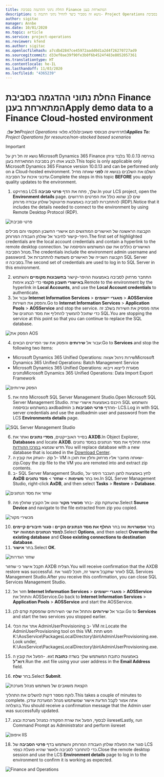 ```yaml
---
title: החלת נתוני ההדגמה בסביבת Finance המתארחת בענן
description: נושא זה מסביר כיצד להחיל נתוני הדגמה מ- Project Operations בסביבת Dynamics 365 Finance המתארחת בענן.
author: sigitac
manager: Annbe
ms.date: 10/01/2020
ms.topic: article
ms.service: project-operations
ms.reviewer: kfend
ms.author: sigitac
ms.openlocfilehash: a7cdbd2847ce45972aadd0d1a2d4f26270727ad9
ms.sourcegitcommit: d33ef0ae39f90fe3b0f6b4524f483e8052057361
ms.translationtype: HT
ms.contentlocale: he-IL
ms.lasthandoff: 11/03/2020
ms.locfileid: "4365239"
---
```

# <a name="apply-demo-data-to-a-finance-cloud-hosted-environment"></a><span data-ttu-id="10748-103">החלת נתוני ההדגמה בסביבת Finance המתארחת בענן</span><span class="sxs-lookup"><span data-stu-id="10748-103">Apply demo data to a Finance Cloud-hosted environment</span></span>

<span data-ttu-id="10748-104">_**חל על:** ‏Project Operations לתרחישים מבוססי משאבים/ללא מלאי_</span><span class="sxs-lookup"><span data-stu-id="10748-104">_**Applies To:** Project Operations for resource/non-stocked based scenarios_</span></span>

> [!IMPORTANT]
> <span data-ttu-id="10748-105">נושא זה חל רק על Microsoft Dynamics 365 Finance בגירסה 10.0.13 בלבד וניתן לבצע אותו רק בסביבה המתארחת בענן.</span><span class="sxs-lookup"><span data-stu-id="10748-105">This topic is only applicable only Microsoft Dynamics 365 Finance version 10.0.13 and can be performed only on a Cloud-hosted environment.</span></span> <span data-ttu-id="10748-106">השלם את השלבים בנושא זה **לפני** שאתה מחיל עדכוני איכות על הסביבה.</span><span class="sxs-lookup"><span data-stu-id="10748-106">Complete the steps in this topic **BEFORE** you apply quality updates to the environment.</span></span>

1. <span data-ttu-id="10748-107">בפרויקט LCS שלך, פתח את הדף **פרטי סביבה**.</span><span class="sxs-lookup"><span data-stu-id="10748-107">In your LCS project, open the **Environment details** page.</span></span> <span data-ttu-id="10748-108">שים לב שהוא כולל את הפרטים הדרושים להתחברות לסביבה באמצעות פרוטוקול שולחן עבודה מרוחק (RDP).</span><span class="sxs-lookup"><span data-stu-id="10748-108">Notice that it includes the details needed to connect to the environment by using Remote Desktop Protocol (RDP).</span></span>

![פרטי סביבת ](./media/1EnvironmentDetails.png)

<span data-ttu-id="10748-110">הקבוצה הראשונה של האישורים המודגשים הם אישורי החשבון המקומי והם מכילים היפר-קישור לחיבור אל שולחן העבודה המרוחק.</span><span class="sxs-lookup"><span data-stu-id="10748-110">The first set of highlighted credentials are the local account credentials and contain a hyperlink to the remote desktop connection.</span></span> <span data-ttu-id="10748-111">האישורים כוללים את שם המשתמש והסיסמה של מנהל הסביבה.</span><span class="sxs-lookup"><span data-stu-id="10748-111">The credentials include the environment admin username and password.</span></span> <span data-ttu-id="10748-112">הקבוצה השנייה של האישורים משמשת להתחברות אל SQL Server בסביבה זו.</span><span class="sxs-lookup"><span data-stu-id="10748-112">The second set of credentials are used to log in to SQL Server in this environment.</span></span>

2. <span data-ttu-id="10748-113">התחבר מרחוק לסביבה באמצעות ההיפר-קישור **בחשבונות מקומיים** והשתמש **באישורי חשבון מקומי** כדי לבצע אימות.</span><span class="sxs-lookup"><span data-stu-id="10748-113">Remote to the environment by the hyperlink in **Local Accounts**, and use the **Local Account credentials** to authenticate.</span></span>
3. <span data-ttu-id="10748-114">עבור אל **Internet Information Services** > **מאגרי יישומים** > **AOSService** והפסק את השירות.</span><span class="sxs-lookup"><span data-stu-id="10748-114">Go to **Internet Information Services** > **Application Pools** > **AOSService** and stop the service.</span></span> <span data-ttu-id="10748-115">אתה מפסיק את השירות בשלב זה כדי שתוכל להמשיך להחליף את מסד הנתונים של SQL.</span><span class="sxs-lookup"><span data-stu-id="10748-115">You are stopping the service at this point so that you can continue to replace the SQL database.</span></span>

![הפסק את AOS](./media/2StopAOS.png)

4. <span data-ttu-id="10748-117">עבור אל **שירותים** והפסק את שני הפריטים הבאים:</span><span class="sxs-lookup"><span data-stu-id="10748-117">Go to **Services** and stop the following two items:</span></span>

- <span data-ttu-id="10748-118">Microsoft Dynamics 365 Unified Operations: שירות ניהול אצווה</span><span class="sxs-lookup"><span data-stu-id="10748-118">Microsoft Dynamics 365 Unified Operations: Batch Management Service</span></span>
- <span data-ttu-id="10748-119">Microsoft Dynamics 365 Unified Operations: מסגרת לייצוא וייבוא נתונים</span><span class="sxs-lookup"><span data-stu-id="10748-119">Microsoft Dynamics 365 Unified Operations: Data Import Export Framework</span></span>

![הפסק שירותים](./media/3StopServices.png)

5. <span data-ttu-id="10748-121">פתח את Microsoft SQL Server Management Studio.</span><span class="sxs-lookup"><span data-stu-id="10748-121">Open Microsoft SQL Server Management Studio.</span></span> <span data-ttu-id="10748-122">היכנס באמצעות אישורי שרת SQL והשתמש במשתמש ובסיסמה axdbadmin מהדף **פרטי הסביבות** ב- LCS.</span><span class="sxs-lookup"><span data-stu-id="10748-122">Log in with SQL server credentials and use the axdbadmin user and password from the LCS **Environments details** page.</span></span>

![SQL Server Management Studio](./media/4SSMS.png)

6. <span data-ttu-id="10748-124">בסייר האובייקטים, **מסדי נתונים** ואתר את **AXDB**.</span><span class="sxs-lookup"><span data-stu-id="10748-124">In Object Explorer, **Databases** and locate **AXDB**.</span></span> <span data-ttu-id="10748-125">אתה תחליף את מסד הנתונים במסד נתונים חדש שנמצא [במרכז ההורדות](https://download.microsoft.com/download/1/a/3/1a314bd2-b082-4a87-abdc-1ba26c92b63d/ProjOpsDemoDataFOGARelease.zip).</span><span class="sxs-lookup"><span data-stu-id="10748-125">You will replace database with a new database that is located in the [Download Center](https://download.microsoft.com/download/1/a/3/1a314bd2-b082-4a87-abdc-1ba26c92b63d/ProjOpsDemoDataFOGARelease.zip).</span></span> 
7. <span data-ttu-id="10748-126">העתק את קובץ ה- zip ל- VM שאתה מחובר אליו מרחוק וחלץ את תוכן ה- zip.</span><span class="sxs-lookup"><span data-stu-id="10748-126">Copy the zip file to the VM you are remoted into and extract zip contents.</span></span>
8. <span data-ttu-id="10748-127">ב- SQL Server Management Studio, לחץ באמצעות לחצן העכבר הימני על **AxDB** ואז בחר **משימות** > **שחזר** > **מסד נתונים**.</span><span class="sxs-lookup"><span data-stu-id="10748-127">In SQL Server Management Studio, right-click **AxDB**, and then select **Tasks** > **Restore** > **Database**.</span></span>

![שחזר את מסד הנתונים](./media/5RestoreDatabase.png)

9. <span data-ttu-id="10748-129">בחר **מכשיר מקור** ונווט אל הקובץ שחולץ מה- zip שהעתקת.</span><span class="sxs-lookup"><span data-stu-id="10748-129">Select **Source Device** and navigate to the file extracted from zip you copied.</span></span>

![מכשירי מקור](./media/6SourceDevice.png)

10. <span data-ttu-id="10748-131">בחר **אפשרויות** ואז בחר **החלף את מסד הנתונים הקיים** ו **סגור חיבורים קיימים למסד הנתונים המהווה יעד**.</span><span class="sxs-lookup"><span data-stu-id="10748-131">Select **Options**, and then select **Overwrite the existing database** and **Close existing connections to destination database**.</span></span> 
11. <span data-ttu-id="10748-132">בחר **אישור**.</span><span class="sxs-lookup"><span data-stu-id="10748-132">Select **OK**.</span></span>

![שחזר הגדרות](./media/7RestoreSetting.png)

<span data-ttu-id="10748-134">תקבל אישור כי שחזור AXDB הצליח.</span><span class="sxs-lookup"><span data-stu-id="10748-134">You will receive confirmation that the AXDB restore was successful.</span></span> <span data-ttu-id="10748-135">לאחר שתקבל אישור זה, תוכל לסגור את SQL Services Management Studio.</span><span class="sxs-lookup"><span data-stu-id="10748-135">After you receive this confirmation, you can close SQL Services Management Studio.</span></span>

12. <span data-ttu-id="10748-136">חזור אל **Internet Information Services** > **מאגרי יישומים** > **AOSService** והתחל את AOSService.</span><span class="sxs-lookup"><span data-stu-id="10748-136">Go back to **Internet Information Services** > **Application Pools** > **AOSService** and start the AOSService.</span></span>
13. <span data-ttu-id="10748-137">עבור אל **שירותים** והתחל את שני השירותים שהפסקת קודם לכן.</span><span class="sxs-lookup"><span data-stu-id="10748-137">Go to **Services** and start the two services you stopped earlier.</span></span>

14. <span data-ttu-id="10748-138">אתר את הכלי AdminUserProvisioning ב- VM זה.</span><span class="sxs-lookup"><span data-stu-id="10748-138">Locate the AdminUserProvisioning tool on this VM.</span></span> <span data-ttu-id="10748-139">חפש תחת K:\AosService\PackagesLocalDirectory\bin\AdminUserProvisioning.exe.</span><span class="sxs-lookup"><span data-stu-id="10748-139">Look under, K:\AosService\PackagesLocalDirectory\bin\AdminUserProvisioning.exe.</span></span>
15. <span data-ttu-id="10748-140">הפעל את קובץ ה- ‎.ext באמצעות כתובת המשתמש שלך בשדה **כתובת דוא"ל**.</span><span class="sxs-lookup"><span data-stu-id="10748-140">Run the .ext file using your user address in the **Email Address** field.</span></span> 
16. <span data-ttu-id="10748-141">בחר **שלח**.</span><span class="sxs-lookup"><span data-stu-id="10748-141">Select **Submit**.</span></span>

![הקצאת משאבים של משתמש מנהל מערכת](./media/8AdminUserProvisioning.png)

<span data-ttu-id="10748-143">לוקח מספר דקות להשלים את התהליך.</span><span class="sxs-lookup"><span data-stu-id="10748-143">This takes a couple of minutes to complete.</span></span> <span data-ttu-id="10748-144">אתה אמור לקבל הודעת אישור שמשתמש מנהל המערכת עודכן בהצלחה.</span><span class="sxs-lookup"><span data-stu-id="10748-144">You should receive a confirmation message that the Admin user was successfully updated.</span></span>

17. <span data-ttu-id="10748-145">לבסוף, הפעל את שורת הפקודה כמנהל מערכת ובצע iisreset</span><span class="sxs-lookup"><span data-stu-id="10748-145">Lastly, run Command Prompt as Administrator and perform iisreset</span></span>

![איפוס IIS](./media/9IISReset.png)

18. <span data-ttu-id="10748-147">סגור את הפעלת שולחן העבודה המרוחק והשתמש בדף **פרטי הסביבה** של LCS כדי להתחבר לסביבה ולאשר שהיא פועלת כצפוי.</span><span class="sxs-lookup"><span data-stu-id="10748-147">Close the remote desktop session and use the LCS **Environment details** page to log in to the environment to confirm it is working as expected.</span></span>

![Finance and Operations](./media/10FinanceAndOperations.png)
